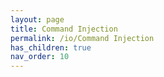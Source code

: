 ```yaml
---
layout: page
title: Command Injection
permalink: /io/Command Injection
has_children: true
nav_order: 10
---
```

